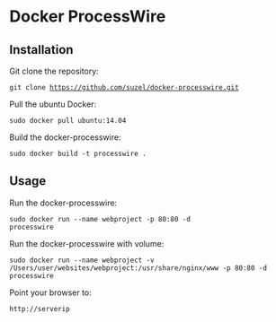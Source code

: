 # Docker ProcessWire

## Installation

Git clone the repository: 

<code>git clone https://github.com/suzel/docker-processwire.git</code>

Pull the ubuntu Docker:

<code>sudo docker pull ubuntu:14.04</code>

Build the docker-processwire:

<code>sudo docker build -t processwire .</code>

## Usage

Run the docker-processwire:

<code>sudo docker run --name webproject -p 80:80 -d processwire</code>

Run the docker-processwire with volume:

<code>sudo docker run --name webproject -v /Users/user/websites/webproject:/usr/share/nginx/www -p 80:80 -d processwire</code>

Point your browser to:

<code>http://serverip</code>

